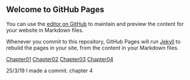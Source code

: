 ## Welcome to GitHub Pages

You can use the [editor on GitHub](https://github.com/b00094250/github-story-2019/edit/master/README.md) to maintain and preview the content for your website in Markdown files.

Whenever you commit to this repository, GitHub Pages will run [Jekyll](https://jekyllrb.com/) to rebuild the pages in your site, from the content in your Markdown files.

[Chapter01](https://b00094250.github.io/github-story-2019/chapter01.md)
[Chapter02](https://b00094250.github.io/github-story-2019/chapter03.md)
[Chapter03](https://b00094250.github.io/github-story-2019/chapter03.md)
[Chapter04](https://b00094250.github.io/github-story-2019/chapter04.md)

25/3/19 I made a commit.
chapter 4